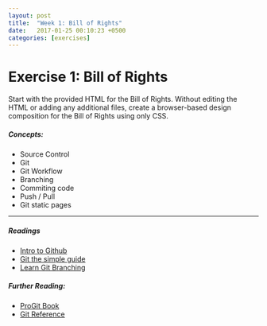 ```yaml
---
layout: post
title:  "Week 1: Bill of Rights"
date:   2017-01-25 00:10:23 +0500
categories: [exercises]
---
```


# Exercise 1: Bill of Rights
Start with the provided HTML for the Bill of Rights. Without editing the HTML or adding any additional files, create a browser-based design composition for the Bill of Rights using only CSS.


##### Concepts:
- Source Control
- Git
- Git Workflow
- Branching
- Commiting code
- Push / Pull
- Git static pages

---

##### Readings
- [Intro to Github](https://gun.io/blog/how-to-github-fork-branch-and-pull-request/)
- [Git the simple guide](http://rogerdudler.github.io/git-guide/)
- [Learn Git Branching ](http://learngitbranching.js.org/)

##### Further Reading:
- [ProGit Book](https://git-scm.com/book/en/v2)
- [Git Reference](http://gitref.org/)
